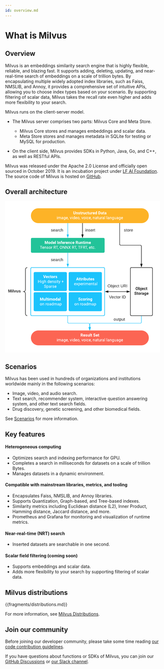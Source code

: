 ```yaml
---
id: overview.md
---
```


# What is Milvus 

## Overview

Milvus is an embeddings similarity search engine that is highly flexible, reliable, and blazing fast. It supports adding, deleting, updating, and near-real-time search of embeddings on a scale of trillion bytes. By encapsulating multiple widely adopted index libraries, such as Faiss, NMSLIB, and Annoy, it provides a comprehensive set of intuitive APIs, allowing you to choose index types based on your scenario. By supporting filtering of scalar data, Milvus takes the recall rate even higher and adds more flexibility to your search. 


Milvus runs on the client-server model.

- The Milvus server comprises two parts: Milvus Core and Meta Store.

    * Milvus Core stores and manages embeddings and scalar data.
    * Meta Store stores and manages metadata in SQLite for testing or MySQL for production. 

- On the client side, Milvus provides SDKs in Python, Java, Go, and C++, as well as RESTful APIs. 

Milvus was released under the Apache 2.0 License and officially open sourced in October 2019. It is an incubation project under [LF AI Foundation](https://lfai.foundation/). The source code of Milvus is hosted on [GitHub](https://github.com/milvus-io/milvus).

## Overall architecture

![Milvus architecture](../../../assets/milvus_arch.png)


## Scenarios

Milvus has been used in hundreds of organizations and institutions worldwide mainly in the following scenarios:

- Image, video, and audio search.
- Text search, recommender system, interactive question answering system, and other text search fields.
- Drug discovery, genetic screening, and other biomedical fields.

See [Scenarios](https://www.milvus.io/scenarios/) for more information. 

## Key features


#### Heterogeneous computing

- Optimizes search and indexing performance for GPU.
- Completes a search in milliseconds for datasets on a scale of trillion Bytes.
- Manages datasets in a dynamic environment.

#### Compatible with mainstream libraries, metrics, and tooling

- Encapsulates Faiss, NMSLIB, and Annoy libraries.
- Supports Quantization, Graph-based, and Tree-based indexes.
- Similarity metrics including Euclidean distance (L2), Inner Product, Hamming distance, Jaccard distance, and more.
- Prometheus and Grafana for monitoring and visualization of runtime metrics.

#### Near-real-time (NRT) search

- Inserted datasets are searchable in one second.

#### Scalar field filtering (coming soon)

- Supports embeddings and scalar data. 
- Adds more flexibility to your search by supporting filtering of scalar data.

## Milvus distributions
<a name='distributions'></a>

{{fragments/distributions.md}}

For more information, see [Milvus Distributions](milvus_distributions-cpu.md).

## Join our community

Before joining our developer community, please take some time reading [our code contribution guidelines](https://github.com/milvus-io/milvus/blob/master/CONTRIBUTING.md#contributing-to-milvus).

If you have questions about functions or SDKs of Milvus, you can join our [GitHub Discussions](https://github.com/milvus-io/milvus/discussions) or [our Slack channel](https://join.slack.com/t/milvusio/shared_invite/zt-e0u4qu3k-bI2GDNys3ZqX1YCJ9OM~GQ).